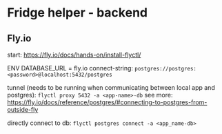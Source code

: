 # Fridge helper - backend

## Fly.io

start:
<https://fly.io/docs/hands-on/install-flyctl/>

ENV DATABASE_URL = fly.io connect-string:
`postgres://postgres:<password>@localhost:5432/postgres`

tunnel (needs to be running when communicating between local app and postgres):
`flyctl proxy 5432 -a <app-name>-db`
see more: <https://fly.io/docs/reference/postgres/#connecting-to-postgres-from-outside-fly>

directly connect to db:
`flyctl postgres connect -a <app_name-db>`

